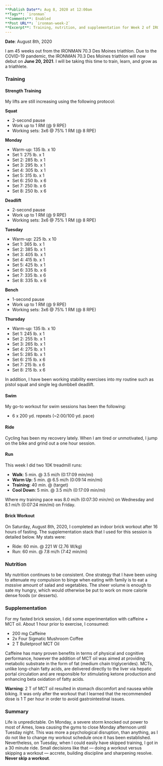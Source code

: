```yaml
---
**Publish Date**: Aug 8, 2020 at 12:00am
**Tags**: `ironman`
**Comments**: Enabled
**Post URL**: `ironman-week-2`
**Excerpt**: Training, nutrition, and supplementation for Week 2 of IRONMAN training.
---
```


**Date**: August 8th, 2020

I am 45 weeks out from the IRONMAN 70.3 Des Moines triathlon. Due to the COVID-19 pandemic, the IRONMAN 70.3 Des Moines triathlon will now debut on **June 20, 2021**. I will be taking this time to train, learn, and grow as a triathlete.

### Training
#### Strength Training
My lifts are still increasing using the following protocol:

**Squat**
* 2-second pause
* Work up to 1 RM (@ 9 RPE)
* Working sets: 3x6 @ 75% 1 RM (@ 8 RPE)

**Monday**
* Warm-up: 135 lb. x 10
* Set 1: 275 lb. x 1
* Set 2: 285 lb. x 1
* Set 3: 295 lb. x 1
* Set 4: 305 lb. x 1
* Set 5: 315 lb. x 1
* Set 6: 250 lb. x 6
* Set 7: 250 lb. x 6
* Set 8: 250 lb. x 6

**Deadlift**
* 2-second pause
* Work up to 1 RM (@ 9 RPE)
* Working sets: 3x6 @ 75% 1 RM (@ 8 RPE)

**Tuesday**
* Warm-up: 225 lb. x 10
* Set 1: 365 lb. x 1
* Set 2: 385 lb. x 1
* Set 3: 405 lb. x 1
* Set 4: 415 lb. x 1
* Set 5: 425 lb. x 1
* Set 6: 335 lb. x 6
* Set 7: 335 lb. x 6
* Set 8: 335 lb. x 6

**Bench**
* 1-second pause
* Work up to 1 RM (@ 9 RPE)
* Working sets: 3x6 @ 75% 1 RM (@ 8 RPE)

**Thursday**
* Warm-up: 135 lb. x 10
* Set 1: 245 lb. x 1
* Set 2: 255 lb. x 1
* Set 3: 265 lb. x 1
* Set 4: 275 lb. x 1
* Set 5: 285 lb. x 1
* Set 6: 215 lb. x 6
* Set 7: 215 lb. x 6
* Set 8: 215 lb. x 6

In addition, I have been working stability exercises into my routine such as pistol squat and single leg dumbbell deadlift.

#### Swim
My go-to workout for swim sessions has been the following:
* 6 x 200 yd. repeats (~2:00/100 yd. pace)

#### Ride
Cycling has been my recovery lately. When I am tired or unmotivated, I jump on the bike and grind out a one hour session.

#### Run
This week I did two 10K treadmill runs:
* **Walk**: 5 min. @ 3.5 mi/h (0:17:09 min/mi)
* **Warm Up**: 5 min. @ 6.5 mi/h (0:09:14 min/mi)
* **Training**: 40 min. @ (target)
* **Cool Down**: 5 min. @ 3.5 mi/h (0:17:09 min/mi)

Where my training pace was 8.0 mi/h (0:07:30 min/mi) on Wednesday and 8.1 mi/h (0:07:24 min/mi) on Friday.

#### Brick Workout
On Saturday, August 8th, 2020, I completed an indoor brick workout after 16 hours of fasting. The supplementation stack that I used for this session is detailed below. My stats were:
* Ride: 60 min. @ 221 W (2.76 W/kg)
* Run: 60 min. @ 7.8 mi/h (7:42 min/mi)

### Nutrition
My nutrition continues to be consistent. One strategy that I have been using to attenuate my compulsion to binge when eating with family is to eat a *massive* amount of salad and vegetables. The sheer volume is enough to sate my hungry, which would otherwise be put to work on more calorie dense foods (or desserts).

### Supplementation
For my fasted brick session, I did some experimentation with caffeine + MCT oil. About 1 hour prior to exercise, I consumed:
* 200 mg Caffeine
* 2x Four Sigmatic Mushroom Coffee
* 2 T Bulletproof MCT Oil

Caffeine has many proven benefits in terms of physical and cognitive performance, however the addition of MCT oil was aimed at providing metabolic substrate in the form of fat (medium chain triglycerides). MCTs, unlike long-chain fatty acids, are delivered directly to the liver via hepatic portal circulation and are responsible for stimulating ketone production and enhancing beta oxidation of fatty acids.

**Warning**: 2 T of MCT oil resulted in stomach discomfort and nausea while biking. It was only after the workout that I learned that the recommended dose is 1 T per hour in order to avoid gastrointestinal issues.

### Summary
Life is unpredictable. On Monday, a severe storm knocked out power to most of Ames, Iowa causing the gyms to close Monday afternoon until Tuesday night. This was more a psychological disruption, than anything, as I do not like to change my workout schedule once it has been established. Nevertheless, on Tuesday, when I could easily have skipped training, I got in a 30 minute ride. Small decisions like that — doing a workout versus skipping a workout — accrete, building discipline and sharpening resolve. **Never skip a workout**.
